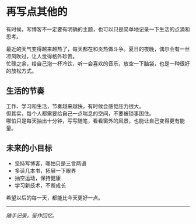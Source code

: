 # 再写点其他的

有时候，写博客不一定要有明确的主题，也可以只是简单地记录一下生活的点滴和思考。

最近的天气变得越来越热了，每天都在和炎热做斗争。夏日的夜晚，偶尔会有一丝凉风吹过，让人觉得格外珍贵。  
忙碌之余，给自己泡一杯冷饮，听一会喜欢的音乐，放空一下脑袋，也是一种很好的放松方式。

## 生活的节奏

工作、学习和生活，节奏越来越快，有时候会感觉压力很大。  
但其实，每个人都需要给自己一点喘息的空间，不要被琐事困住。  
哪怕只是每天抽出十分钟，写写随笔，看看窗外的风景，也能让自己变得更有能量。

## 未来的小目标

- 坚持写博客，哪怕只是三言两语
- 多读几本书，拓展一下眼界
- 抽空运动，保持健康
- 学习新技术，不断成长

希望以后的每一天，都能比今天更好一点。

---

*随手记录，留作回忆。*